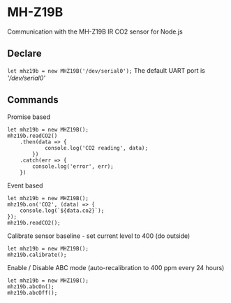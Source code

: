 # MH-Z19B
Communication with the MH-Z19B IR CO2 sensor for Node.js

## Declare
```let mhz19b = new MHZ19B('/dev/serial0');```
The default UART port is _'/dev/serial0'_ 

## Commands
Promise based
```
let mhz19b = new MHZ19B();
mhz19b.readCO2()
    .then(data => {
            console.log('CO2 reading', data);
        })
    .catch(err => {
        console.log('error', err);
    })
```


Event based
```
let mhz19b = new MHZ19B();
mhz19b.on('CO2', (data) => {
    console.log(`${data.co2}`);
});
mhz19b.readCO2();
```

Calibrate sensor baseline - set current level to 400 (do outside)
```
let mhz19b = new MHZ19B();
mhz19b.calibrate();
```

Enable / Disable ABC mode (auto-recalibration to 400 ppm every 24 hours)
```
let mhz19b = new MHZ19B();
mhz19b.abcOn();
mhz19b.abcOff();
```